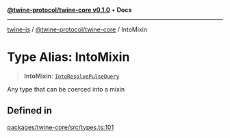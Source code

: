 [**@twine-protocol/twine-core v0.1.0**](../README.md) • **Docs**

***

[twine-js](../../../README.md) / [@twine-protocol/twine-core](../README.md) / IntoMixin

# Type Alias: IntoMixin

> **IntoMixin**: [`IntoResolvePulseQuery`](IntoResolvePulseQuery.md)

Any type that can be coerced into a mixin

## Defined in

[packages/twine-core/src/types.ts:101](https://github.com/twine-protocol/twine-js/blob/bc5370ff2573a6e5e5c7a912acc672967ce4c5db/packages/twine-core/src/types.ts#L101)
